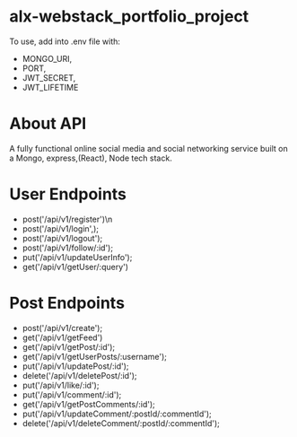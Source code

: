 # alx-webstack_portfolio_project

To use, add into .env file with:

- MONGO_URI,
- PORT,
- JWT_SECRET,
- JWT_LIFETIME

# About API

A fully functional online social media and social networking service built on a Mongo, express,(React), Node tech stack.


# User Endpoints
- post('/api/v1/register')\n
- post('/api/v1/login',);
- post('/api/v1/logout');
- post('/api/v1/follow/:id');
- put('/api/v1/updateUserInfo');
- get('/api/v1/getUser/:query')

# Post Endpoints
- post('/api/v1/create');
- get('/api/v1/getFeed')
- get('/api/v1/getPost/:id');
- get('/api/v1/getUserPosts/:username');
- put('/api/v1/updatePost/:id');
- delete('/api/v1/deletePost/:id');
- put('/api/v1/like/:id');
- put('/api/v1/comment/:id');
- get('/api/v1/getPostComments/:id');
- put('/api/v1/updateComment/:postId/:commentId');
- delete('/api/v1/deleteComment/:postId/:commentId');
